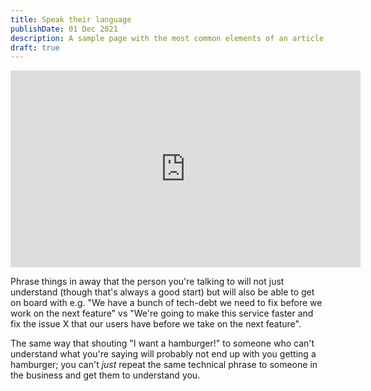 ```yaml
---
title: Speak their language
publishDate: 01 Dec 2021
description: A sample page with the most common elements of an article, including headings, paragraphs, lists, and images. Use it as a starting point for applying your own styles.
draft: true
---
```


<iframe width="560" height="315" src="https://www.youtube.com/embed/XfR9iY5y94s?clip=UgkxBgAyakiNwFYbzqEcK-eE4EJbWbEIXR3i&amp;clipt=EOyIBBj6zQQ" title="YouTube video player" frameborder="0" allow="accelerometer; autoplay; clipboard-write; encrypted-media; gyroscope; picture-in-picture" allowfullscreen></iframe>

Phrase things in away that the person you're talking to will not just understand (though that's always a good start) but will also be able to get on board with e.g. "We have a bunch of tech-debt we need to fix before we work on the next feature" vs "We're going to make this service faster and fix the issue X that our users have before we take on the next feature".

The same way that shouting "I want a hamburger!" to someone who can't understand what you're saying will probably not end up with you getting a hamburger; you can't *just* repeat the same technical phrase to someone in the business and get them to understand you.